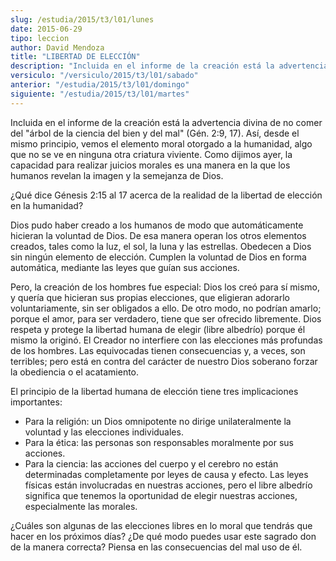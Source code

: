 ```yaml
---
slug: /estudia/2015/t3/l01/lunes
date: 2015-06-29
tipo: leccion
author: David Mendoza
title: "LIBERTAD DE ELECCIÓN"
description: "Incluida en el informe de la creación está la advertencia divina de no comer del 'árbol de la ciencia del bien y del mal' (Gén. 2:9, 17). Así, desde el mismo principio, vemos el elemento moral otorgado a la humanidad, algo que no se ve en ninguna otra criatura viviente."
versiculo: "/versiculo/2015/t3/l01/sabado"
anterior: "/estudia/2015/t3/l01/domingo"
siguiente: "/estudia/2015/t3/l01/martes"
---
```


Incluida en el informe de la creación está la advertencia divina de no comer del "árbol de la ciencia del bien y del mal" (Gén. 2:9, 17). Así, desde el mismo principio, vemos el elemento moral otorgado a la humanidad, algo que no se ve en ninguna otra criatura viviente. Como dijimos ayer, la capacidad para realizar juicios morales es una manera en la que los humanos revelan la imagen y la semejanza de Dios.

¿Qué dice Génesis 2:15 al 17 acerca de la realidad de la libertad de elección en la humanidad?

Dios pudo haber creado a los humanos de modo que automáticamente hicieran la voluntad de Dios. De esa manera operan los otros elementos creados, tales como la luz, el sol, la luna y las estrellas. Obedecen a Dios sin ningún elemento de elección. Cumplen la voluntad de Dios en forma automática, mediante las leyes que guían sus acciones.

Pero, la creación de los hombres fue especial: Dios los creó para sí mismo, y quería que hicieran sus propias elecciones, que eligieran adorarlo voluntariamente, sin ser obligados a ello. De otro modo, no podrían amarlo; porque el amor, para ser verdadero, tiene que ser ofrecido libremente. Dios respeta y protege la libertad humana de elegir (libre albedrío) porque él mismo la originó. El Creador no interfiere con las elecciones más profundas de los hombres. Las equivocadas tienen consecuencias y, a veces, son terribles; pero está en contra del carácter de nuestro Dios soberano forzar la obediencia o el acatamiento.

El principio de la libertad humana de elección tiene tres implicaciones importantes:

- Para la religión: un Dios omnipotente no dirige unilateralmente la voluntad y las elecciones individuales.
- Para la ética: las personas son responsables moralmente por sus acciones.
- Para la ciencia: las acciones del cuerpo y el cerebro no están determinadas completamente por leyes de causa y efecto. Las leyes físicas están involucradas en nuestras acciones, pero el libre albedrío significa que tenemos la oportunidad de elegir nuestras acciones, especialmente las morales.

¿Cuáles son algunas de las elecciones libres en lo moral que tendrás que hacer en los próximos días? ¿De qué modo puedes usar este sagrado don de la manera correcta? Piensa en las consecuencias del mal uso de él.
